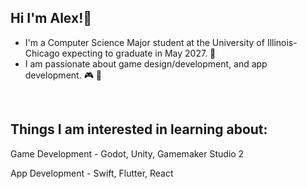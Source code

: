 ## Hi I'm Alex!👋
- I'm a Computer Science Major student at the University of Illinois-Chicago expecting to graduate in May 2027. :school:
- I am passionate about game design/development, and app development. :video_game: :iphone:


<br>

Things I am interested in learning about:
---

Game Development - Godot, Unity, Gamemaker Studio 2

App Development - Swift, Flutter, React




<!--
**lextago/lextago** is a ✨ _special_ ✨ repository because its `README.md` (this file) appears on your GitHub profile.

Here are some ideas to get you started:

- 🔭 I’m currently working on ...
- 🌱 I’m currently learning ...
- 👯 I’m looking to collaborate on ...
- 🤔 I’m looking for help with ...
- 💬 Ask me about ...
- 📫 How to reach me: ...
- 😄 Pronouns: ...
- ⚡ Fun fact: ...
-->
